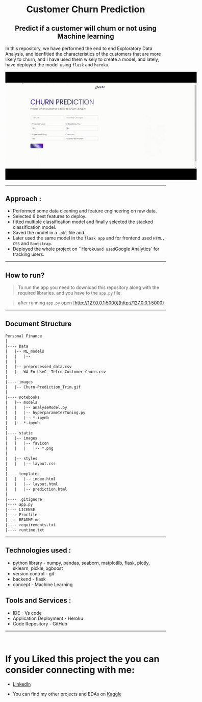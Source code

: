 <h1 align='center'> Customer Churn Prediction </h1>
<h2 align='center'> Predict if a customer will churn or not using Machine learning </h2>


In this repository, we have performed the end to end Exploratory Data Analysis, and idenfitied the characteristics of the customers that are more likely to churn, and I have used them wisely to create a model, and lately, have deployed the model using `flask` and `heroku`.

<p align='center'> 
    <img src='images/Churn-Prediction_Trim.gif' alt = 'header_gif' style = "max-width:600px;">
</p>

----------------------------

## Approach : 

* Performed some data cleaning and feature engineering on raw data. 
* Selected 6 best features to deploy. 
* fitted multiple classification model and finally selected the stacked classification model.
* Saved the model in a `.pkl` file and.
* Later used the same model in the `flask app` and for frontend used `HTML, CSS` and `Bootstrap`.
* Deployed the whole project on ``Heroku` and used `Google Analytics` for tracking users.
------------------------------

## How to run? 

> To run the app you need to download this repository along with the required libraries. and you have to the `app.py` file. 

> after running `app.py` open [http://127.0.0.1:5000](http://127.0.0.1:5000)

------------------------------- 

## Document Structure 

```
Personal Finance 
│
|---- Data
|   |-- ML_models
|   |   |--
|   |
|   |-- preprocessed_data.csv
|   |-- WA_Fn-UseC_-Telco-Customer-Churn.csv
|
|---- images
|   |-- Churn-Prediction_Trim.gif
|
|---- notebooks 
|   |-- models
|   |   |-- analyseModel.py
|   |   |-- hyperparameterTuning.py
|   |   |-- *.ipynb
|   |-- *.ipynb
|
|---- static 
|   |-- images
|   |   |-- favicon
|   |   |   |-- *.png
|
|   |-- styles
|   |   |-- layout.css
|   
|---- templates
|   |   |-- index.html
|   |   |-- layout.html
|   |   |-- prediction.html
|
|---- .gitignore
|---- app.py
|---- LICENSE
|---- Procfile
|---- README.md
|---- requirements.txt
|---- runtime.txt

```
---------------------

## Technologies used : 

* python library - numpy, pandas, seaborn, matplotlib, flask, plotly, sklearn, pickle, xgboost
* version control - git 
* backend - flask
* concept - Machine Learning

## Tools and Services : 
* IDE - Vs code 
* Application Deployment - Heroku
* Code Repository - GitHub

-----------------------
<br>

# If you Liked this project the you can consider connecting with me:
* [LinkedIn](https://www.linkedin.com/in/soumyadip-ghorai/) 

* You can find my other projects and EDAs on [Kaggle](https://www.kaggle.com/soumyadipghorai)
